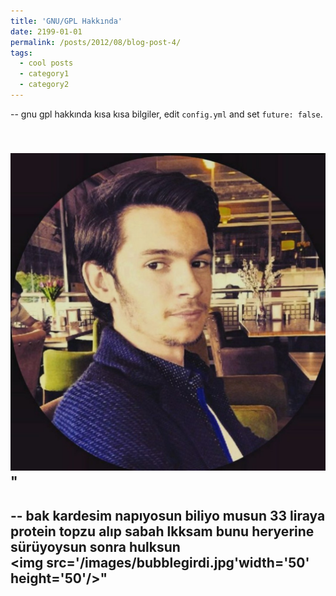 ```yaml
---
title: 'GNU/GPL Hakkında'
date: 2199-01-01
permalink: /posts/2012/08/blog-post-4/
tags:
  - cool posts
  - category1
  - category2
---
```

--
gnu gpl hakkında kısa kısa bilgiler, edit `config.yml` and set `future: false`. 

<br/><img src='/images/profil.png'>"
--
--
bak kardesim napıyosun biliyo musun 33 liraya protein topzu alıp sabah lkksam bunu heryerine sürüyoysun sonra hulksun
<br/><img src='/images/bubblegirdi.jpg'width='50' height='50'/>"
--
